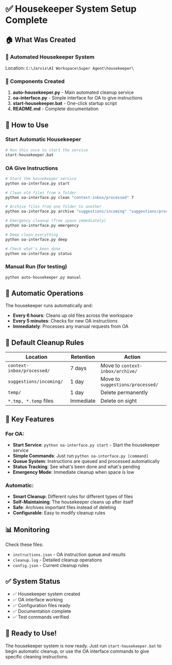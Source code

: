 # ✅ Housekeeper System Setup Complete

## 🏠 What Was Created

### 📁 **Automated Housekeeper System**
Location: `C:\Jarvis\AI Workspace\Super Agent\housekeeper\`

### 🤖 **Components Created**

1. **auto-housekeeper.py** - Main automated cleanup service
2. **oa-interface.py** - Simple interface for OA to give instructions
3. **start-housekeeper.bat** - One-click startup script
4. **README.md** - Complete documentation

## 🚀 **How to Use**

### Start Automatic Housekeeper
```bash
# Run this once to start the service
start-housekeeper.bat
```

### OA Give Instructions
```bash
# Start the housekeeper service
python oa-interface.py start

# Clean old files from a folder
python oa-interface.py clean "context-inbox/processed" 7

# Archive files from one folder to another  
python oa-interface.py archive "suggestions/incoming" "suggestions/processed"

# Emergency cleanup (free space immediately)
python oa-interface.py emergency

# Deep clean everything
python oa-interface.py deep

# Check what's been done
python oa-interface.py status
```

### Manual Run (for testing)
```bash
python auto-housekeeper.py manual
```

## 🔄 **Automatic Operations**

The housekeeper runs automatically and:

- **Every 6 hours**: Cleans up old files across the workspace
- **Every 5 minutes**: Checks for new OA instructions
- **Immediately**: Processes any manual requests from OA

## 📁 **Default Cleanup Rules**

| Location | Retention | Action |
|----------|-----------|---------|
| `context-inbox/processed/` | 7 days | Move to `context-inbox/archive/` |
| `suggestions/incoming/` | 1 day | Move to `suggestions/processed/` |
| `temp/` | 1 day | Delete permanently |
| `*.tmp, *.temp` files | Immediate | Delete on sight |

## 🎯 **Key Features**

### For OA:
- **Start Service**: `python oa-interface.py start` - Start the housekeeper service
- **Simple Commands**: Just run `python oa-interface.py [command]`
- **Queue System**: Instructions are queued and processed automatically
- **Status Tracking**: See what's been done and what's pending
- **Emergency Mode**: Immediate cleanup when space is low

### Automatic:
- **Smart Cleanup**: Different rules for different types of files
- **Self-Maintaining**: The housekeeper cleans up after itself
- **Safe**: Archives important files instead of deleting
- **Configurable**: Easy to modify cleanup rules

## 📊 **Monitoring**

Check these files:
- `instructions.json` - OA instruction queue and results
- `cleanup.log` - Detailed cleanup operations  
- `config.json` - Current cleanup rules

## ✅ **System Status**

- ✅ Housekeeper system created
- ✅ OA interface working  
- ✅ Configuration files ready
- ✅ Documentation complete
- ✅ Test commands verified

## 🎉 **Ready to Use!**

The housekeeper system is now ready. Just run `start-housekeeper.bat` to begin automatic cleanup, or use the OA interface commands to give specific cleaning instructions.